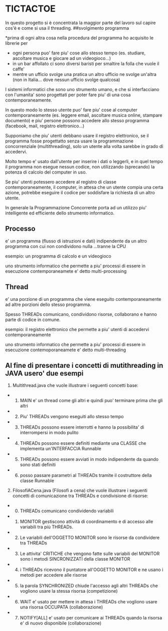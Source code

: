 # TICTACTOE

In questo progetto si è concentrata la maggior parte del lavoro sul capire cos'è e come si usa il threading.
##svolgimento programma

*prima di ogni altra cosa nella procedura del programma ho acquisito le librerie per 
* ogni persona puo' fare piu' cose allo stesso tempo (es. studiare, ascoltare musica e giocare ad un videogioco...)
* in un bar affollato ci sono diversi baristi per smaltire la folla che vuole il caffe'
* mentre un ufficio svolge una pratica un altro ufficio ne svolge un'altra (non in Italia... dove nessun ufficio svolge qualcosa)

I sistemi informatici che sono uno strumento umano, e che si interfacciano con l'umanita' sono progettati per poter fare piu' di una cosa contemporaneamente.

In questo modo lo stesso utente puo' fare piu' cose al computer contemporaneamente (es. leggere email, ascoltare musica online, stampare documento) e piu' persone possono accedere allo stesso programma (facebook, mail, registro elettronico...)

Supponiamo che piu' utenti debbano usare il registro elettronico, se il programma fosse progettatto senza usare la programmazione concorrenziale (multithreading), solo un utente alla volta sarebbe in grado di accedervi.

Molto tempo e' usato dall'utente per inserire i dati o leggerli, e in quel tempo il programma non esegue nessun codice, non utilizzando (sprecando) la potenza di calcolo del computer in uso.

Se piu' utenti potessero accedere al registro di classe contemporaneamente, il computer, in attesa che un utente compia una certa azione, potrebbe eseguire il codice per soddisfare la richiesta di un altro utente.

In generale la Programmazione Concorrente porta ad un utilizzo piu' intelligente ed efficiente dello strumento informatico.

## Processo
e' un programma (flusso di istruzioni e dati) indipendente da un altro programma con cui non condividono nulla ...tranne la CPU

esempio: un programma di calcolo e un videogioco

uno strumento informatico che permette a piu' processi di essere in esecuzione contemporaneamete e' detto multi-processing

## Thread
e' una porzione di un programma che viene eseguito contemporaneamente ad altre porzioni dello stesso programma. 

Spesso THREADs comunicano, condividono risorse, collaborano e hanno parte di codice in comune.

esempio: il registro elettronico che permette a piu' utenti di accedervi contemporaneamente

uno strumento informatico che permette a piu' processi di essere in esecuzione contemoporaneamete e' detto multi-threading


## Al fine di presentare i concetti di mutithreading in JAVA usero' due esempi

1. Multithread.java che vuole illustrare i seguenti concetti base:
 * 1. MAIN e' un thread come gli altri e quindi puo' terminare prima che gli altri
 * 2. Piu' THREADs vengono eseguiti allo stesso tempo
 * 3. THREADs possono essere interrotti e hanno la possibilita' di interrompersi in modo pulito
 * 4. THREADs possono essere definiti mediante una CLASSE che implementa un'INTERFACCIA Runnable
 * 5. THREADs possono essere avviati in modo indipendente da quando sono stati definiti
 * 6. posso passare parametri al THREADs tramite il costruttore della classe Runnable

2. FilosofiACena.java (Filosofi a cena) che vuole illustrare i seguenti concetti di comunicazione tra THREADs e condivisione di risorse:
 * 0. THREADs comunicano condividendo variabili
 * 1. MONITOR gestiscono attività di coordinamento e di accesso alle variabili tra più THREADs. 
 * 2. Le variabili dell'OGGETTO MONITOR sono le risorse da condividere tra THREADs
 * 3. Le attivita' CRITICHE che vengono fatte sulle variabili del MONITOR sono i metodi SINCRONIZZATI della classe MONITOR
 * 4. i THREADs ricevono il puntatore all'OGGETTO MONITOR e ne usano i metodi per accedere alle risorse
 * 5. la parola SYNCHRONIZED chiude l'accesso agli altri THREADs che vogliono usare la stessa risorsa (competizione)
 * 6. WAIT e' usato per mettere in attesa i THREADs che vogliono usare una risorsa OCCUPATA (collaborazione)
 * 7. NOTIFY[ALL] e' usato per comunicare ai THREADs quando la risorsa e' di nuovo disponibile (collaborazione)
